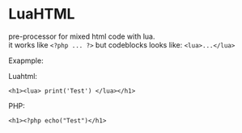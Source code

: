 # LuaHTML
pre-processor for mixed html code with lua.  
it works like `<?php ... ?>` but codeblocks looks like: `<lua>...</lua>`

Exapmple:

Luahtml:
```
<h1><lua> print('Test') </lua></h1>
```

PHP:
```
<h1><?php echo("Test")</h1>
```
